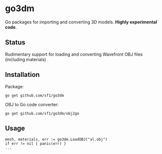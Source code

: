 # go3dm
Go packages for importing and converting 3D models. **Highly experimental code**.

## Status

Rudimentary support for loading and converting Wavefront OBJ files (including materials)

## Installation

Package:

```
go get github.com/sf1/go3dm
```

OBJ to Go code converter:

```
go get github.com/sf1/go3dm/obj2go
```

## Usage

```
mesh, materials, err := go3dm.LoadOBJ("al.obj")
if err != nil { panic(err) }
...
```

